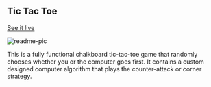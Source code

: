 ## Tic Tac Toe 

[See it live](http://christophszcz.github.io/ticTacToeV2/)

![readme-pic](http://christophszcz.github.io/ticTacToeV2/images/readme-pic.png)

This is a fully functional chalkboard tic-tac-toe game that randomly chooses whether you or the computer goes first. It contains a custom designed computer algorithm that plays the counter-attack or corner strategy.
